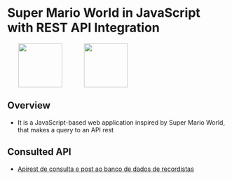 # Super Mario World in JavaScript with REST API Integration

<div style="display: flex; align-items: center;">
  <img src="https://user-images.githubusercontent.com/25181517/192158954-f88b5814-d510-4564-b285-dff7d6400dad.png"  style="width: 100px; height: auto; margin: 0 25px">
  <img src="https://user-images.githubusercontent.com/25181517/117447155-6a868a00-af3d-11eb-9cfe-245df15c9f3f.png" style="width: 100px; height: auto; margin: 0 25px;">
</div>

## Overview

- It is a JavaScript-based web application inspired by Super Mario World, that makes a query to an API rest

## Consulted API 
- [Apirest de consulta e post ao banco de dados de recordistas](https://github.com/Ramonmelod/Ramonmelod-servidorNodeRecordistasMario)



